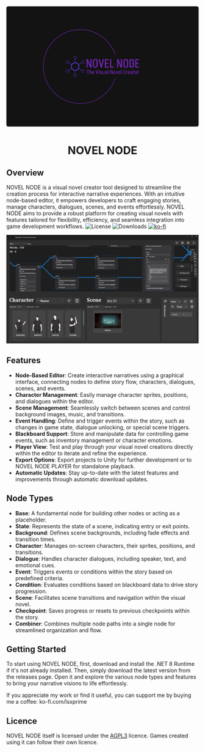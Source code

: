 ![](https://github.com/LSXPrime/_resources/blob/main/NovelNode/BG.png)
---
<h1 align="center">NOVEL NODE</h1>

## Overview

NOVEL NODE is a visual novel creator tool designed to streamline the creation process for interactive narrative experiences. With an intuitive node-based editor, it empowers developers to craft engaging stories, manage characters, dialogues, scenes, and events effortlessly. NOVEL NODE aims to provide a robust platform for creating visual novels with features tailored for flexibility, efficiency, and seamless integration into game development workflows.
![License](https://img.shields.io/github/license/LSXPrime/NovelNode) ![Downloads](https://img.shields.io/github/downloads/LSXPrime/NovelNode/total) [![ko-fi](https://ko-fi.com/img/githubbutton_sm.svg)](https://ko-fi.com/V7V3WFGD7)

![](https://github.com/LSXPrime/_resources/blob/main/NovelNode/Screenshot%2001.png)

## Features

- **Node-Based Editor**: Create interactive narratives using a graphical interface, connecting nodes to define story flow, characters, dialogues, scenes, and events.
- **Character Management**: Easily manage character sprites, positions, and dialogues within the editor.
- **Scene Management**: Seamlessly switch between scenes and control background images, music, and transitions.
- **Event Handling**: Define and trigger events within the story, such as changes in game state, dialogue unlocking, or special scene triggers.
- **Blackboard Support**: Store and manipulate data for controlling game events, such as inventory management or character emotions.
- **Player View**: Test and play through your visual novel creations directly within the editor to iterate and refine the experience.
- **Export Options**: Export projects to Unity for further development or to NOVEL NODE PLAYER for standalone playback.
- **Automatic Updates**: Stay up-to-date with the latest features and improvements through automatic download updates.

## Node Types

- **Base**: A fundamental node for building other nodes or acting as a placeholder.
- **State**: Represents the state of a scene, indicating entry or exit points.
- **Background**: Defines scene backgrounds, including fade effects and transition times.
- **Character**: Manages on-screen characters, their sprites, positions, and transitions.
- **Dialogue**: Handles character dialogues, including speaker, text, and emotional cues.
- **Event**: Triggers events or conditions within the story based on predefined criteria.
- **Condition**: Evaluates conditions based on blackboard data to drive story progression.
- **Scene**: Facilitates scene transitions and navigation within the visual novel.
- **Checkpoint**: Saves progress or resets to previous checkpoints within the story.
- **Combiner**: Combines multiple node paths into a single node for streamlined organization and flow.


## Getting Started

To start using NOVEL NODE, first, download and install the .NET 8 Runtime if it's not already installed. Then, simply download the latest version from the releases page. Open it and explore the various node types and features to bring your narrative visions to life effortlessly.

If you appreciate my work or find it useful, you can support me by buying me a coffee: ko-fi.com/lsxprime

## Licence

NOVEL NODE itself is licensed under the [AGPL3](LICENSE.md) licence. Games created using it can follow their own licence.

